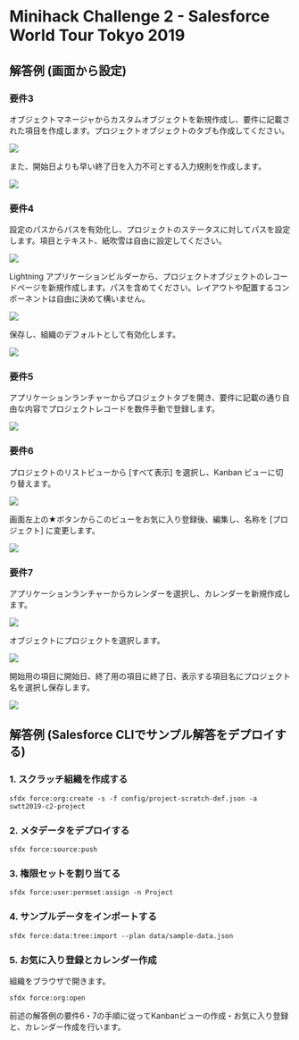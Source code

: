# Minihack Challenge 2 - Salesforce World Tour Tokyo 2019

## 解答例 (画面から設定)
### 要件3
オブジェクトマネージャからカスタムオブジェクトを新規作成し、要件に記載された項目を作成します。プロジェクトオブジェクトのタブも作成してください。

![](img/challenge2_fields.png)

また、開始日よりも早い終了日を入力不可とする入力規則を作成します。

![](img/challenge2_vr.png)

### 要件4
設定のパスからパスを有効化し、プロジェクトのステータスに対してパスを設定します。項目とテキスト、紙吹雪は自由に設定してください。

![](img/challenge2_path.png)

Lightning アプリケーションビルダーから、プロジェクトオブジェクトのレコードページを新規作成します。パスを含めてください。レイアウトや配置するコンポーネントは自由に決めて構いません。

![](img/challenge2_record_page.png)

保存し、組織のデフォルトとして有効化します。

![](img/challenge2_record_page_assign.png)

### 要件5
アプリケーションランチャーからプロジェクトタブを開き、要件に記載の通り自由な内容でプロジェクトレコードを数件手動で登録します。

![](img/challenge2_project_records.png)

### 要件6
プロジェクトのリストビューから [すべて表示] を選択し、Kanban ビューに切り替えます。

![](img/challenge2_kanban.png)

画面左上の★ボタンからこのビューをお気に入り登録後、編集し、名称を [プロジェクト] に変更します。

![](img/challenge2_edit_favorite.png)

### 要件7
アプリケーションランチャーからカレンダーを選択し、カレンダーを新規作成します。

![](img/challenge2_create_calendar.png)

オブジェクトにプロジェクトを選択します。

![](img/challenge2_calendar_step1.png)

開始用の項目に開始日、終了用の項目に終了日、表示する項目名にプロジェクト名を選択し保存します。

![](img/challenge2_calendar_step2.png)

## 解答例 (Salesforce CLIでサンプル解答をデプロイする)
### 1. スクラッチ組織を作成する
```
sfdx force:org:create -s -f config/project-scratch-def.json -a swtt2019-c2-project
```

### 2. メタデータをデプロイする
```
sfdx force:source:push
```

### 3. 権限セットを割り当てる
```
sfdx force:user:permset:assign -n Project
```

### 4. サンプルデータをインポートする
```
sfdx force:data:tree:import --plan data/sample-data.json
```

### 5. お気に入り登録とカレンダー作成
組織をブラウザで開きます。
```
sfdx force:org:open
```

前述の解答例の要件6・7の手順に従ってKanbanビューの作成・お気に入り登録と、カレンダー作成を行います。